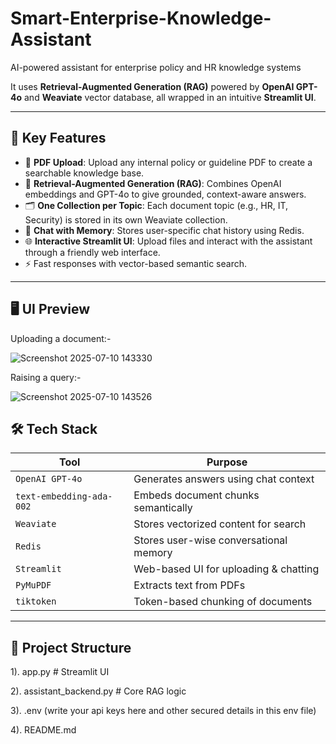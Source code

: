 # Smart-Enterprise-Knowledge-Assistant
AI-powered assistant for enterprise policy and HR knowledge systems

It uses **Retrieval-Augmented Generation (RAG)** powered by **OpenAI GPT-4o** and **Weaviate** vector database, all wrapped in an intuitive **Streamlit UI**.

---

## 🚀 Key Features

- 📁 **PDF Upload**: Upload any internal policy or guideline PDF to create a searchable knowledge base.
- 🧠 **Retrieval-Augmented Generation (RAG)**: Combines OpenAI embeddings and GPT-4o to give grounded, context-aware answers.
- 🗂️ **One Collection per Topic**: Each document topic (e.g., HR, IT, Security) is stored in its own Weaviate collection.
- 💬 **Chat with Memory**: Stores user-specific chat history using Redis.
- 🌐 **Interactive Streamlit UI**: Upload files and interact with the assistant through a friendly web interface.
- ⚡ Fast responses with vector-based semantic search.
---

## 🖥️ UI Preview
Uploading a document:-

![Screenshot 2025-07-10 143330](https://github.com/user-attachments/assets/2c7f9941-34e3-4ba1-a6b4-dd035ffc4c4b)


Raising a query:-

![Screenshot 2025-07-10 143526](https://github.com/user-attachments/assets/b924e3e8-f396-4564-abcc-bab2a6cb68d9)


## 🛠️ Tech Stack

| Tool         | Purpose                                |
|--------------|----------------------------------------|
| `OpenAI GPT-4o` | Generates answers using chat context |
| `text-embedding-ada-002` | Embeds document chunks semantically |
| `Weaviate`    | Stores vectorized content for search  |
| `Redis`       | Stores user-wise conversational memory |
| `Streamlit`   | Web-based UI for uploading & chatting |
| `PyMuPDF`     | Extracts text from PDFs               |
| `tiktoken`    | Token-based chunking of documents     |

---



## 📁 Project Structure
1). app.py                      # Streamlit UI

2). assistant_backend.py       # Core RAG logic

3). .env (write your api keys here and other secured details in this env file)

4). README.md

